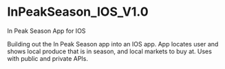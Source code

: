 InPeakSeason_IOS_V1.0
=====================

In Peak Season App for IOS

Building out the In Peak Season app into an IOS app.  App locates user and shows local produce that is in season, and local markets to buy at.  Uses with public and private APIs.
